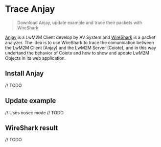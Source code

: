 # Trace Anjay
> Download Anjay, update example and trace their packets with WireShark

[Anjay](https://github.com/AVSystem/Anjay) is a LwM2M Client develop by AV System and [WireShark](https://www.wireshark.org/) is a packet analyzer. The idea is to use WireShark to trace the comunication between the LwM2M Client (Anjay) and the LwM2M Server (Coiote), and in this way undertand the behavior of Coiote and how to show and update LwM2M Objects in its web application. 


## Install Anjay

// TODO


## Update example

// Uses nosec mode
// TODO

## WireShark result

// TODO
